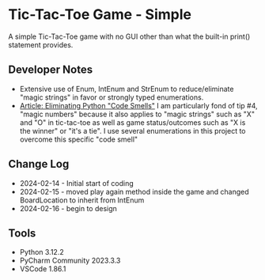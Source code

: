 # Tic-Tac-Toe Game - Simple
A simple Tic-Tac-Toe game with no GUI other than what the built-in print() statement provides.

## Developer Notes
* Extensive use of Enum, IntEnum and StrEnum to reduce/eliminate "magic strings" in favor or strongly typed enumerations. 
* [Article: Eliminating Python "Code Smells"](https://www.arjancodes.com/blog/best-practices-for-eliminating-python-code-smells)
  I am particularly fond of tip #4, "magic numbers" because it also applies to "magic strings" 
  such as "X" and "O" in tic-tac-toe as well as game status/outcomes such as
  "X is the winner" or "it's a tie".
  I use several enumerations in this project to overcome this specific "code smell"
## Change Log
* 2024-02-14 - Initial start of coding
* 2024-02-15 - moved play again method inside the game and changed BoardLocation to inherit from IntEnum
* 2024-02-16 - begin to design
## Tools
* Python 3.12.2
* PyCharm Community 2023.3.3
* VSCode 1.86.1